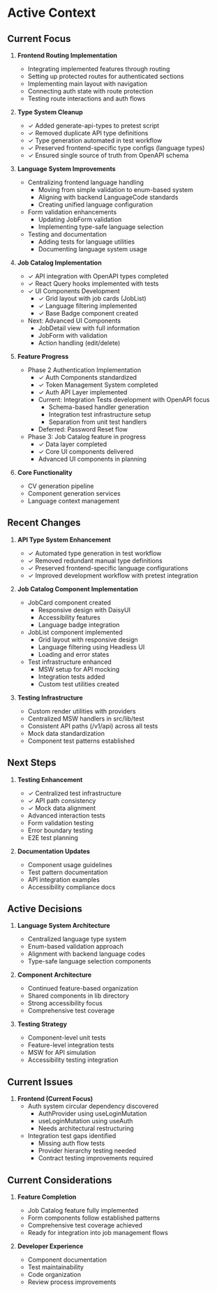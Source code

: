 # Active Context

## Current Focus

1. **Frontend Routing Implementation**
   - Integrating implemented features through routing
   - Setting up protected routes for authenticated sections
   - Implementing main layout with navigation
   - Connecting auth state with route protection
   - Testing route interactions and auth flows

2. **Type System Cleanup**
   - ✓ Added generate-api-types to pretest script
   - ✓ Removed duplicate API type definitions
   - ✓ Type generation automated in test workflow
   - ✓ Preserved frontend-specific type configs (language types)
   - ✓ Ensured single source of truth from OpenAPI schema

2. **Language System Improvements**
   - Centralizing frontend language handling
     - Moving from simple validation to enum-based system
     - Aligning with backend LanguageCode standards
     - Creating unified language configuration
   - Form validation enhancements
     - Updating JobForm validation
     - Implementing type-safe language selection
   - Testing and documentation
     - Adding tests for language utilities
     - Documenting language system usage

2. **Job Catalog Implementation**
   - ✓ API integration with OpenAPI types completed
   - ✓ React Query hooks implemented with tests
   - ✓ UI Components Development
     - ✓ Grid layout with job cards (JobList)
     - ✓ Language filtering implemented
     - ✓ Base Badge component created
   - Next: Advanced UI Components
     - JobDetail view with full information
     - JobForm with validation
     - Action handling (edit/delete)

2. **Feature Progress**
   - Phase 2 Authentication Implementation
     - ✓ Auth Components standardized
     - ✓ Token Management System completed
     - ✓ Auth API Layer implemented
     - Current: Integration Tests development with OpenAPI focus
       - Schema-based handler generation
       - Integration test infrastructure setup
       - Separation from unit test handlers
     - Deferred: Password Reset flow
   - Phase 3: Job Catalog feature in progress
     - ✓ Data layer completed
     - ✓ Core UI components delivered
     - Advanced UI components in planning

3. **Core Functionality**
   - CV generation pipeline
   - Component generation services
   - Language context management

## Recent Changes

1. **API Type System Enhancement**
   - ✓ Automated type generation in test workflow
   - ✓ Removed redundant manual type definitions
   - ✓ Preserved frontend-specific language configurations
   - ✓ Improved development workflow with pretest integration

2. **Job Catalog Component Implementation**
   - JobCard component created
     - Responsive design with DaisyUI
     - Accessibility features
     - Language badge integration
   - JobList component implemented
     - Grid layout with responsive design
     - Language filtering using Headless UI
     - Loading and error states
   - Test infrastructure enhanced
     - MSW setup for API mocking
     - Integration tests added
     - Custom test utilities created

3. **Testing Infrastructure**
   - Custom render utilities with providers
   - Centralized MSW handlers in src/lib/test
   - Consistent API paths (/v1/api) across all tests
   - Mock data standardization
   - Component test patterns established

## Next Steps

1. **Testing Enhancement**
   - ✓ Centralized test infrastructure
   - ✓ API path consistency
   - ✓ Mock data alignment
   - Advanced interaction tests
   - Form validation testing
   - Error boundary testing
   - E2E test planning

2. **Documentation Updates**
   - Component usage guidelines
   - Test pattern documentation
   - API integration examples
   - Accessibility compliance docs

## Active Decisions

1. **Language System Architecture**
   - Centralized language type system
   - Enum-based validation approach
   - Alignment with backend language codes
   - Type-safe language selection components

2. **Component Architecture**
   - Continued feature-based organization
   - Shared components in lib directory
   - Strong accessibility focus
   - Comprehensive test coverage

2. **Testing Strategy**
   - Component-level unit tests
   - Feature-level integration tests
   - MSW for API simulation
   - Accessibility testing integration

## Current Issues

1. **Frontend (Current Focus)**
   - Auth system circular dependency discovered
     - AuthProvider using useLoginMutation
     - useLoginMutation using useAuth
     - Needs architectural restructuring
   - Integration test gaps identified
     - Missing auth flow tests
     - Provider hierarchy testing needed
     - Contract testing improvements required

## Current Considerations

1. **Feature Completion**
   - Job Catalog feature fully implemented
   - Form components follow established patterns
   - Comprehensive test coverage achieved
   - Ready for integration into job management flows

2. **Developer Experience**
   - Component documentation
   - Test maintainability
   - Code organization
   - Review process improvements
